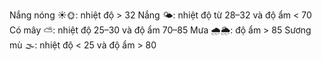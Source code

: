 Nắng nóng ☀️🌞: nhiệt độ > 32
Nắng 🌤️: nhiệt độ từ 28–32 và độ ẩm < 70
Có mây ⛅: nhiệt độ 25–30 và độ ẩm 70–85
Mưa 🌧️🌦️: độ ẩm > 85
Sương mù 🌫️: nhiệt độ < 25 và độ ẩm > 80
